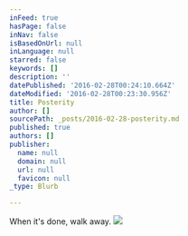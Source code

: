 ```yaml
---
inFeed: true
hasPage: false
inNav: false
isBasedOnUrl: null
inLanguage: null
starred: false
keywords: []
description: ''
datePublished: '2016-02-28T00:24:10.664Z'
dateModified: '2016-02-28T00:23:30.956Z'
title: Posterity
author: []
sourcePath: _posts/2016-02-28-posterity.md
published: true
authors: []
publisher:
  name: null
  domain: null
  url: null
  favicon: null
_type: Blurb

---
```

When it's done, walk away.
![](https://the-grid-user-content.s3-us-west-2.amazonaws.com/b4cbf316-f5c6-4a1a-aa5f-80bea1ececc7.jpg)